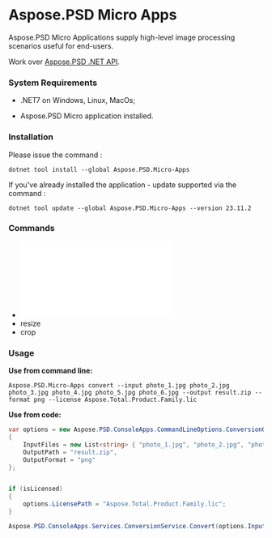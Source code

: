 # Aspose.PSD Micro Apps
Aspose.PSD Micro Applications supply high-level image processing scenarios useful for end-users.

Work over [Aspose.PSD .NET API](https://products.aspose.com/psd/net/).

### System Requirements
- .NET7 on Windows, Linux, MacOs;

- Aspose.PSD Micro application installed.

### Installation

Please issue the command :

```
dotnet tool install --global Aspose.PSD.Micro-Apps
```

If you've already installed the application - update supported via the command :

```
dotnet tool update --global Aspose.PSD.Micro-Apps --version 23.11.2
```

### Commands
- ![convert](convert/Readme.md)
- resize
- crop


### Usage
**Use from command line:**

``` 
Aspose.PSD.Micro-Apps convert --input photo_1.jpg photo_2.jpg photo_3.jpg photo_4.jpg photo_5.jpg photo_6.jpg --output result.zip --format png --license Aspose.Total.Product.Family.lic
```

**Use from code:**

``` csharp
var options = new Aspose.PSD.ConsoleApps.CommandLineOptions.ConversionOptions
{
    InputFiles = new List<string> { "photo_1.jpg", "photo_2.jpg", "photo_3.jpg", "photo_4.jpg", "photo_5.jpg", "photo_6.jpg" },
    OutputPath = "result.zip",
    OutputFormat = "png"
};


if (isLicensed)
{
    options.LicensePath = "Aspose.Total.Product.Family.lic";
}

Aspose.PSD.ConsoleApps.Services.ConversionService.Convert(options.InputFiles, options.OutputPath, options.OutputFormat);
```
